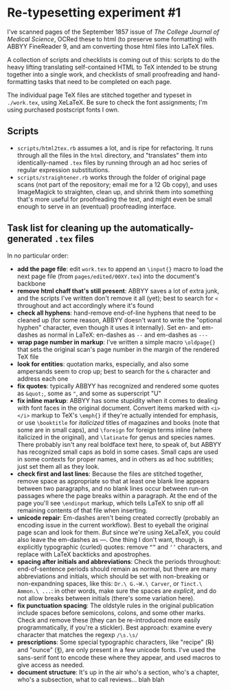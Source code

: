 # Re-typesetting experiment #1

I've scanned pages of the September 1857 issue of _The College Journal of Medical Science_, OCRed these to html (to preserve some formatting) with ABBYY FineReader 9, and am converting those html files into LaTeX files.

A collection of scripts and checklists is coming out of this: scripts to do the heavy lifting translating self-contained HTML to TeX intended to be strung together into a single work, and checklists of small proofreading and hand-formatting tasks that need to be completed on each page.

The individual page TeX files are stitched together and typeset in `./work.tex`, using XeLaTeX. Be sure to check the font assignments; I'm using purchased postscript fonts I own.

## Scripts

* `scripts/html2tex.rb` assumes a lot, and is ripe for refactoring. It runs through all the files in the `html` directory, and "translates" them into identically-named `.tex` files by running through an ad hoc series of regular expression substitutions.
* `scripts/straightener.rb` works through the folder of original page scans (not part of the repository; email me for a 12 Gb copy), and uses ImageMagick to straighten, clean up, and shrink them into something that's more useful for proofreading the text, and might even be small enough to serve in an (eventual) proofreading interface.

## Task list for cleaning up the automatically-generated `.tex` files

In no particular order:

* **add the page file**: edit `work.tex` to append an `\input{}` macro to load the next page file (from `pages/edited/00XY.tex`) into the document's backbone
* **remove html chaff that's still present**: ABBYY saves a lot of extra junk, and the scripts I've written don't remove it all (yet); best to search for `<` throughout and act accordingly where it's found
* **check all hyphens**: hand-remove end-of-line hyphens that need to be cleaned up (for some reason, ABBYY doesn't want to write the "optional hyphen" character, even though it uses it internally). Set en- and em-dashes as normal in LaTeX: en-dashes as `--` and em-dashes as `---`
* **wrap page number in markup**: I've written a simple macro `\oldpage{}` that sets the original scan's page number in the margin of the rendered TeX file
* **look for entities**: quotation marks, especially, and also some ampersands seem to crop up; best to search for the `&` character and address each one
* **fix quotes**: typically ABBYY has recognized and rendered some quotes as `&quot;`, some as `"`, and some as superscript "U"
* **fix inline markup**: ABBYY has some stupidity when it comes to dealing with font faces in the original document. Convert items marked with `<i></i>` markup to TeX's `\emph{}` if they're actually intended for emphasis, or use `\booktitle` for *italicized* titles of magazines and books (note that some are in small caps), and `\foreign` for foreign terms inline (where italicized in the original), and `\latinate` for genus and species names. There probably isn't any real boldface text here, to speak of, but ABBYY has recognized small caps as bold in some cases. Small caps are used in some contexts for proper names, and in others as ad hoc subtitles; just set them all as they look.
* **check first and last lines**: Because the files are stitched together, remove space as appropriate so that at least one blank line appears between two paragraphs, and no blank lines occur between run-on passages where the page breaks within a paragraph. At the end of the page you'll see `\endinput` markup, which tells LaTeX to snip off all remaining contents of that file when inserting.
* **unicode repair**: Em-dashes aren't being created correctly (probably an encoding issue in the current workflow). Best to eyeball the original page scan and look for them. *But* since we're using XeLaTeX, you could also leave the em-dashes as —. One thing I don't want, though, is explicitly typographic (curled) quotes: remove `“”` and `‘’` characters, and replace with LaTeX backticks and apostrophes.
* **spacing after initials and abbreviations**: Check the periods throughout: end-of-sentence periods should remain as normal, but there are many abbreviations and initials, which should be set with non-breaking or non-expandning spaces, like this: `Dr.\ G.~W.\ Carver`, or `Tinct.\ Ammon.\ ...`: in other words, make sure the spaces are *explicit*, and do not allow breaks between initials (there's some variation here).
* **fix punctuation spacing**: The oldstyle rules in the original publication include spaces before semicolons, colons, and some other marks. Check and remove these (they can be re-introduced more easily programmatically, if you're a stickler). Best approach: examine every character that matches the regexp `/\s.\s/`
* **prescriptions**: Some special typographic characters, like "recipe" (℞) and "ounce" (℥), are only present in a few unicode fonts. I've used the sans-serif font to encode these where they appear, and used macros to give access as needed.
* **document structure**: It's up in the air who's a section, who's a chapter, who's a subsection, what to call reviews... blah blah
